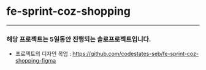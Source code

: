 # fe-sprint-coz-shopping

---

### 해당 프로젝트는 5일동안 진행되는 솔로프로젝트입니다.

- 프로젝트의 디자인 목업 : https://github.com/codestates-seb/fe-sprint-coz-shopping-figma

